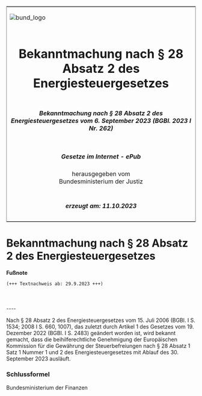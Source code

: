 <span id="DECKBLATT.html"></span>

<table border="0" frame="border" width="100%">

<tr valign="top">

<td align="left">

![bund\_logo](BfJ_2021_Web_de_de.gif)

</td>

<td align="right">

 

</td>

</tr>

<tr align="center" valign="middle">

<td colspan="2">

# Bekanntmachung nach § 28 Absatz 2 des Energiesteuergesetzes

</td>

</tr>

<tr align="center" valign="middle">

<td colspan="2">

##### Bekanntmachung nach § 28 Absatz 2 des Energiesteuergesetzes vom 6. September 2023 (BGBl. 2023 I Nr. 262)

</td>

</tr>

<tr align="center" valign="middle">

<td colspan="2">

  
  

##### Gesetze im Internet - ePub  
  
herausgegeben vom  
Bundesministerium der Justiz

</td>

</tr>

<tr align="center" valign="bottom">

<td colspan="2">

  
  

##### erzeugt am: 11.10.2023

</td>

</tr>

</table>

<span id="BJNR1060A0023.html"></span>

# Bekanntmachung nach § 28 Absatz 2 des Energiesteuergesetzes

<div>

  
**Fußnote**

<div class="jnhtml">

<div>

<div class="jurAbsatz">

  

``` 
(+++ Textnachweis ab: 29.9.2023 +++)

 
```

</div>

</div>

</div>

</div>

<span id="BJNR1060A0023BJNE000100000.html"></span>

###   
\----

<div>

<div class="jnhtml">

<div>

<div class="jurAbsatz">

Nach § 28 Absatz 2 des Energiesteuergesetzes vom 15. Juli 2006 (BGBl. I
S. 1534; 2008 I S. 660, 1007), das zuletzt durch Artikel 1 des Gesetzes
vom 19. Dezember 2022 (BGBl. I S. 2483) geändert worden ist, wird
bekannt gemacht, dass die beihilferechtliche Genehmigung der
Europäischen Kommission für die Gewährung der Steuerbefreiungen nach §
28 Absatz 1 Satz 1 Nummer 1 und 2 des Energiesteuergesetzes mit Ablauf
des 30. September 2023 ausläuft.

</div>

</div>

</div>

</div>

<span id="BJNR1060A0023BJNE000200000.html"></span>

### Schlussformel  

<div>

<div class="jnhtml">

<div>

<div class="jurAbsatz">

<span class="SP">Bundesministerium der Finanzen</span>

</div>

</div>

</div>

</div>
